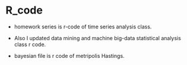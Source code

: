 # R_code

 - homework series is r-code of time series analysis class.

 - Also I updated data mining and machine big-data statistical analysis class r code.

 - bayesian file is r code of metripolis Hastings.

